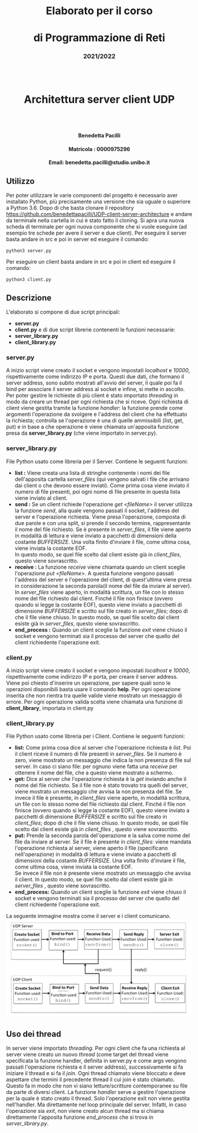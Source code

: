 <div>
<h1 style="text-align: center">Elaborato per il corso</h1>
<h1 style="text-align: center">di Programmazione di Reti</h1>
<h3 style="text-align: center">2021/2022</h3>
<br><br>
<h1 style="text-align: center">Architettura server client UDP</h1>
<br><br>
<h4 style="text-align: center">Benedetta Pacilli</h4>
<h4 style="text-align: center">Matricola :   0000975296</h4>
<h4 style="text-align: center">Email: benedetta.pacilli@studio.unibo.it</h4>
</div>

<div style="page-break-after: always;"></div>

## Utilizzo
Per poter utilizzare le varie componenti del progetto è necessario aver installato Python, più precisamente una versione che sia uguale o superiore a Python 3.6.
Dopo di che basta clonare il repository https://github.com/benedettapacilli/UDP-client-server-architecture e andare da terminale nella cartella in cui è stato fatto il cloning. 
Si apra una nuova scheda di terminale per ogni nuova componente che si vuole eseguire (ad esempio tre schede per avere il server e due client). 
Per eseguire il server basta andare in src e poi in server ed eseguire il comando:
```
python3 server.py
```
Per eseguire un client basta andare in src e poi in client ed eseguire il comando:
```
python3 client.py
```

<div style="page-break-after: always;"></div>

## Descrizione
L'elaborato si compone di due script principali: 
- **server.py**
- **client.py**
e di due script librerie contenenti le funzioni necessarie:
- **server_library.py**
- **client_library.py**

### server.py
A inizio script viene creato il socket e vengono impostati *localhost* e *10000*, rispettivamente come indirizzo IP e porta. Questi due dati, che formano il server address, sono subito mostrati all'avvio del server, il quale poi fa il bind per associare il server address al socket e infine, si mette in ascolto.
Per poter gestire le richieste di più client è stato importato *threading* in modo da creare un thread per ogni richiesta che si riceve. 
Ogni richiesta di client viene gestita tramite la funzione *handler*: la funzione prende come argomenti l'operazione da svolgere e l'address del client che ha effettuato la richiesta; controlla se l'operazione è una di quelle ammissibili (list, get, put) e in base a che operazione è viene chiamata un'apposita funzione presa da **server_library.py** (che viene importato in server.py).

### server_library.py
File Python usato come libreria per il Server. 
Contiene le seguenti funzioni:
+ **list :**
	Viene creata una lista di stringhe contenente i nomi dei file dell'apposita cartella *server_files* (qui vengono salvati i file che arrivano dai client o che devono essere inviati).
	Come prima cosa viene inviato il numero di file presenti, poi ogni nome di file presente in questa lista viene inviato al client. 
+ **send :**
	Se un client richiede l'operazione *get \<fileName>*  il server utilizza la funzione *send*, alla quale vengono passati il socket, l'address del server e l'operazione richiesta. Viene presa l'operazione, composta di due parole e con una split, si prende il secondo termine, rappresentante il nome del file richiesto. Se è presente in *server_files*, il file viene aperto in modalità di lettura e viene inviato a pacchetti di dimensioni della costante *BUFFERSIZE*.  Una volta finito d'inviare il file, come ultima cosa, viene inviata la costante EOF.  
	In questo modo, se quel file scelto dal client esiste già in *client_files*, questo viene sovrascritto.
+ **receive :**
	La funzione *receive* viene chiamata quando un client sceglie l'operazione *put \<fileName>*.  A questa funzione vengono passati l'address del server e l'operazione del client, di quest'ultima viene presa in considerazione la seconda parola(il nome del file da inviare al server). In *server_files* viene aperto, in modalità scrittura, un file con lo stesso nome del file richiesto dal client. Finché il file non finisce (ovvero quando si legge la costante EOF), questo viene inviato a pacchetti di dimensione *BUFFERSIZE* e scritto sul file creato in *server_files*; dopo di che il file viene chiuso. 
	In questo modo, se quel file scelto dal client esiste già in *server_files*, questo viene sovrascritto.
+ **end_process :**
	Quando un client sceglie la funzione *exit* viene chiuso il socket e vengono terminati sia il processo del server che quello del client richiedente l'operazione exit.
	
### client.py
A inizio script viene creato il socket e vengono impostati *localhost* e *10000*, rispettivamente come indirizzo IP e porta, per creare il server address. 
Viene poi chiesto d'inserire un operazione, per sapere quali sono le operazioni disponibili basta usare il comando **help**. Per ogni operazione inserita che non rientra tra quelle valide viene mostrato un messaggio di errore.
Per ogni operazione valida scelta viene chiamata una funzione di **client_library**, importata in client.py

### client_library.py
File Python usato come libreria per i Client. 
Contiene le seguenti funzioni:
+ **list:**
	Come prima cosa dice al server che l'operazione richiesta è *list*. Poi il client riceve il numero di file presenti in *server_files*. Se il numero è zero, viene mostrato un messaggio che indica la non presenza di file sul server.
	In caso ci siano file: per ognuno viene fatta una *receive* per ottenere il nome del file, che a questo viene mostrato a schermo.
+ **get:** 
	Dice al server che l'operazione richiesta è la *get* inviando anche il nome del file richiesto. Se il file non è stato trovato tra quelli del server, viene mostrato un messaggio che avvisa la non presenza del file. Se invece il file è presente, in *client_files* viene aperto, in modalità scrittura, un file con lo stesso nome del file richiesto dal client. Finché il file non finisce (ovvero quando si legge la costante EOF), questo viene inviato a pacchetti di dimensione *BUFFERSIZE* e scritto sul file creato in *client_files*; dopo di che il file viene chiuso. 
	In questo modo, se quel file scelto dal client esiste già in *client_files* , questo viene sovrascritto.
+ **put:**
	Prende la seconda parola del'operazione e la salva come nome del file da inviare al server.
	Se il file è presente in *client_files*: viene mandata l'operazione richiesta al server, viene aperto il file (specificano nell'operazione) in modalità di lettura e viene inviato a pacchetti di dimensioni della costante *BUFFERSIZE*.  Una volta finito d'inviare il file, come ultima cosa, viene inviata la costante EOF.  
	Se invece il file non è presente viene mostrato un messaggio che avvisa il client.
	In questo modo, se quel file scelto dal client esiste già in *server_files* , questo viene sovrascritto.
+ **end_process:**
	Quando un client sceglie la funzione *exit* viene chiuso il socket e vengono terminati sia il processo del server che quello del client richiedente l'operazione exit.
	

La seguente immagine mostra come il server e i client comunicano.
![client-server-communication](report/resources/udp-client-server.png)

<div style="page-break-after: always;"></div>

## Uso dei thread
In server viene importato *threading*.
Per ogni client che fa una richiesta al server viene creato un nuovo *thread* (come target del thread viene specificata la funzione handler, definita in server.py e come args vengono passati l'operazione richiesta e il server address), successivamente si fa iniziare il thread e si fa il *join*. Ogni thread chiamato viene bloccato e deve aspettare che termini il precedente thread il cui join è stato chiamato.
Questo fa in modo che non vi siano letture/scritture contemporanee su file da parte di diversi client.
La funzione *handler* serve a gestire l'operazione per la quale è stato creato il thread. Solo l'operazione exit non viene gestita nell'handler. Ma direttamente nel loop principale del server. Infatti, in caso l'operazione sia *exit*, non viene creato alcun thread ma si chiama direttamente l'apposita funzione *end_process* che si trova in *server_library.py*. 



